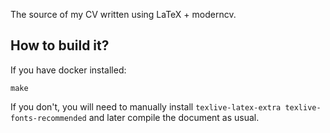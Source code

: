 The source of my CV written using LaTeX + moderncv.

How to build it?
----------------

If you have docker installed:

    make

If you don't, you will need to manually install `texlive-latex-extra
texlive-fonts-recommended` and later compile the document as usual.
